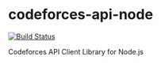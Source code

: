 # codeforces-api-node

[![Build Status](https://travis-ci.org/ahmed-dinar/codeforces-api-node.svg?branch=master)](https://travis-ci.org/ahmed-dinar/codeforces-api-node)

Codeforces API Client Library for Node.js


